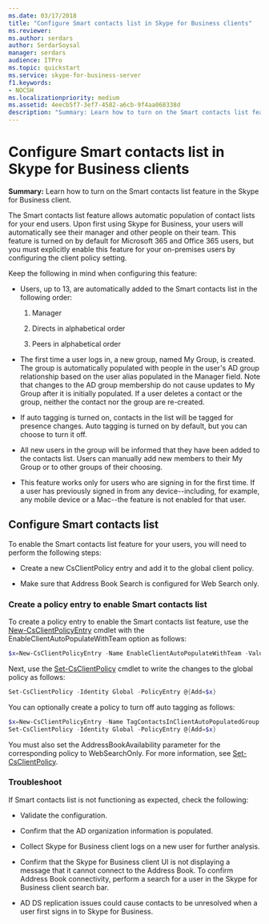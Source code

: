 ```yaml
---
ms.date: 03/17/2018
title: "Configure Smart contacts list in Skype for Business clients"
ms.reviewer: 
ms.author: serdars
author: SerdarSoysal
manager: serdars
audience: ITPro
ms.topic: quickstart
ms.service: skype-for-business-server
f1.keywords:
- NOCSH
ms.localizationpriority: medium
ms.assetid: 4eecb5f7-3ef7-4582-a6cb-9f4aa068338d
description: "Summary: Learn how to turn on the Smart contacts list feature in the Skype for Business client."
---
```


# Configure Smart contacts list in Skype for Business clients

**Summary:** Learn how to turn on the Smart contacts list feature in the Skype for Business client.

The Smart contacts list feature allows automatic population of contact lists for your end users. Upon first using Skype for Business, your users will automatically see their manager and other people on their team. This feature is turned on by default for Microsoft 365 and Office 365 users, but you must explicitly enable this feature for your on-premises users by configuring the client policy setting.

Keep the following in mind when configuring this feature:

- Users, up to 13, are automatically added to the Smart contacts list in the following order:

  1. Manager

  2. Directs in alphabetical order

  3. Peers in alphabetical order

- The first time a user logs in, a new group, named My Group, is created. The group is automatically populated with people in the user's AD group relationship based on the user alias populated in the Manager field. Note that changes to the AD group membership do not cause updates to My Group after it is initially populated. If a user deletes a contact or the group, neither the contact nor the group are re-created. 

- If auto tagging is turned on, contacts in the list will be tagged for presence changes. Auto tagging is turned on by default, but you can choose to turn it off. 

- All new users in the group will be informed that they have been added to the contacts list. Users can manually add new members to their My Group or to other groups of their choosing.

- This feature works only for users who are signing in for the first time. If a user has previously signed in from any device--including, for example, any mobile device or a Mac--the feature is not enabled for that user.

## Configure Smart contacts list

To enable the Smart contacts list feature for your users, you will need to perform the following steps: 

- Create a new CsClientPolicy entry and add it to the global client policy. 

- Make sure that Address Book Search is configured for Web Search only.

### Create a policy entry to enable Smart contacts list

To create a policy entry to enable the Smart contacts list feature, use the [New-CsClientPolicyEntry](/powershell/module/skype/new-csclientpolicyentry?view=skype-ps) cmdlet with the EnableClientAutoPopulateWithTeam option as follows:

```powershell
$x=New-CsClientPolicyEntry -Name EnableClientAutoPopulateWithTeam -Value $True
```

Next, use the [Set-CsClientPolicy](/powershell/module/skype/set-csclientpolicy?view=skype-ps) cmdlet to write the changes to the global policy as follows:

```powershell
Set-CsClientPolicy -Identity Global -PolicyEntry @{Add=$x}
```

You can optionally create a policy to turn off auto tagging as follows:

```powershell
$x=New-CsClientPolicyEntry -Name TagContactsInClientAutoPopulatedGroup -Value $False
Set-CsClientPolicy -Identity Global -PolicyEntry @{Add=$x}
```

You must also set the AddressBookAvailability parameter for the corresponding policy to WebSearchOnly. For more information, see [Set-CsClientPolicy](/powershell/module/skype/set-csclientpolicy?view=skype-ps). 

### Troubleshoot

If Smart contacts list is not functioning as expected, check the following:

- Validate the configuration. 

- Confirm that the AD organization information is populated.

- Collect Skype for Business client logs on a new user for further analysis.

- Confirm that the Skype for Business client UI is not displaying a message that it cannot connect to the Address Book. To confirm Address Book connectivity, perform a search for a user in the Skype for Business client search bar.

- AD DS replication issues could cause contacts to be unresolved when a user first signs in to Skype for Business.
